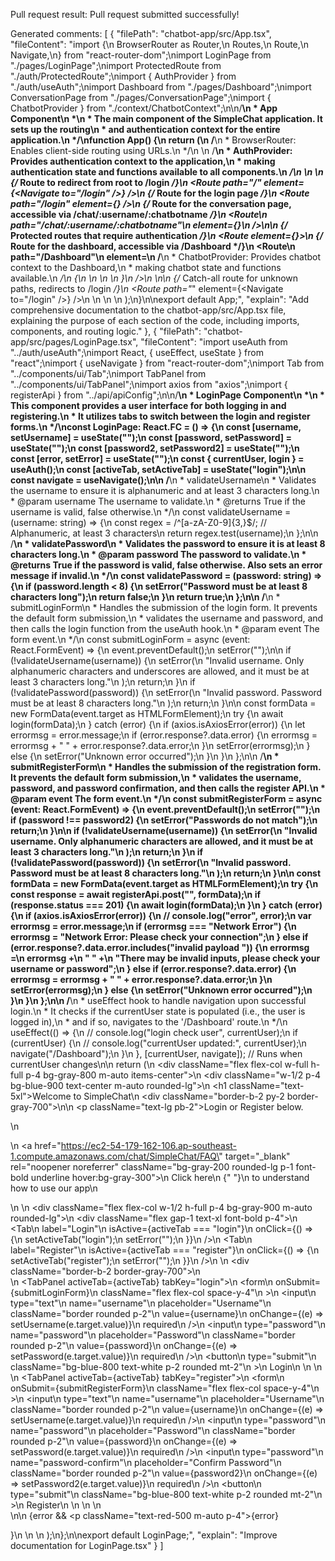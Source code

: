 Pull request result: Pull request submitted successfully!

Generated comments:
[
  {
    "filePath": "chatbot-app/src/App.tsx",
    "fileContent": "import {\n  BrowserRouter as Router,\n  Routes,\n  Route,\n  Navigate,\n} from \"react-router-dom\";\nimport LoginPage from \"./pages/LoginPage\";\nimport ProtectedRoute from \"./auth/ProtectedRoute\";\nimport { AuthProvider } from \"./auth/useAuth\";\nimport Dashboard from \"./pages/Dashboard\";\nimport ConversationPage from \"./pages/ConversationPage\";\nimport { ChatbotProvider } from \"./context/ChatbotContext\";\n\n/**\n * App Component\n *\n * The main component of the SimpleChat application. It sets up the routing\n * and authentication context for the entire application.\n */\nfunction App() {\n  return (\n    /**\n     * BrowserRouter: Enables client-side routing using URLs.\n     */\n    <Router>\n      /**\n       * AuthProvider: Provides authentication context to the application,\n       * making authentication state and functions available to all components.\n       */\n      <AuthProvider>\n        <Routes>\n          {/* Route to redirect from root to /login */}\n          <Route path=\"/\" element={<Navigate to=\"/login\" />} />\n          {/* Route for the login page */}\n          <Route path=\"/login\" element={<LoginPage />} />\n          {/* Route for the conversation page, accessible via /chat/:username/:chatbotname */}\n          <Route\n            path=\"/chat/:username/:chatbotname\"\n            element={<ConversationPage />}\n          />\n\n          {/* Protected routes that require authentication */}\n          <Route element={<ProtectedRoute />}>\n            {/* Route for the dashboard, accessible via /Dashboard */}\n            <Route\n              path=\"/Dashboard\"\n              element=\n              /**\n               * ChatbotProvider: Provides chatbot context to the Dashboard,\n               * making chatbot state and functions available.\n               */\n              {\n                <ChatbotProvider>\n                  <Dashboard />\n                </ChatbotProvider>\n              }\n            />\n          </Route>\n\n          {/* Catch-all route for unknown paths, redirects to /login */}\n          <Route path=\"*\" element={<Navigate to=\"/login\" />} />\n        </Routes>\n      </AuthProvider>\n    </Router>\n  );\n}\n\nexport default App;",
    "explain": "Add comprehensive documentation to the chatbot-app/src/App.tsx file, explaining the purpose of each section of the code, including imports, components, and routing logic."
  },
  {
    "filePath": "chatbot-app/src/pages/LoginPage.tsx",
    "fileContent": "import useAuth from \"../auth/useAuth\";\nimport React, { useEffect, useState } from \"react\";\nimport { useNavigate } from \"react-router-dom\";\nimport Tab from \"../components/ui/Tab\";\nimport TabPanel from \"../components/ui/TabPanel\";\nimport axios from \"axios\";\nimport { registerApi } from \"../api/apiConfig\";\n\n/**\n * LoginPage Component\n *\n * This component provides a user interface for both logging in and registering.\n * It utilizes tabs to switch between the login and register forms.\n */\nconst LoginPage: React.FC = () => {\n  const [username, setUsername] = useState(\"\");\n  const [password, setPassword] = useState(\"\");\n  const [password2, setPassword2] = useState(\"\");\n  const [error, setError] = useState(\"\");\n  const { currentUser, login } = useAuth();\n  const [activeTab, setActiveTab] = useState(\"login\");\n\n  const navigate = useNavigate();\n\n  /**\n   * validateUsername\n   * Validates the username to ensure it is alphanumeric and at least 3 characters long.\n   * @param username The username to validate.\n   * @returns True if the username is valid, false otherwise.\n   */\n  const validateUsername = (username: string) => {\n    const regex = /^[a-zA-Z0-9]{3,}$/; // Alphanumeric, at least 3 characters\n    return regex.test(username);\n  };\n\n  /**\n   * validatePassword\n   * Validates the password to ensure it is at least 8 characters long.\n   * @param password The password to validate.\n   * @returns True if the password is valid, false otherwise. Also sets an error message if invalid.\n   */\n  const validatePassword = (password: string) => {\n    if (password.length < 8) {\n      setError(\"Password must be at least 8 characters long\");\n      return false;\n    }\n    return true;\n  };\n\n  /**\n   * submitLoginForm\n   * Handles the submission of the login form.  It prevents the default form submission,\n   * validates the username and password, and then calls the login function from the useAuth hook.\n   * @param event The form event.\n   */\n  const submitLoginForm = async (event: React.FormEvent) => {\n    event.preventDefault();\n    setError(\"\");\n\n    if (!validateUsername(username)) {\n      setError(\n        \"Invalid username. Only alphanumeric characters and underscores are allowed, and it must be at least 3 characters long.\"\n      );\n      return;\n    }\n    if (!validatePassword(password)) {\n      setError(\n        \"Invalid password. Password must be at least 8 characters long.\"\n      );\n      return;\n    }\n\n    const formData = new FormData(event.target as HTMLFormElement);\n    try {\n      await login(formData);\n    } catch (error) {\n      if (axios.isAxiosError(error)) {\n        let errormsg = error.message;\n        if (error.response?.data.error) {\n          errormsg = errormsg + \" \" + error.response?.data.error;\n        }\n        setError(errormsg);\n      } else {\n        setError(\"Unknown error occurred\");\n      }\n    }\n  };\n\n  /**\n   * submitRegisterForm\n   * Handles the submission of the registration form. It prevents the default form submission,\n   * validates the username, password, and password confirmation, and then calls the register API.\n   * @param event The form event.\n   */\n  const submitRegisterForm = async (event: React.FormEvent) => {\n    event.preventDefault();\n    setError(\"\");\n    if (password !== password2) {\n      setError(\"Passwords do not match\");\n      return;\n    }\n\n    if (!validateUsername(username)) {\n      setError(\n        \"Invalid username. Only alphanumeric characters are allowed, and it must be at least 3 characters long.\"\n      );\n      return;\n    }\n    if (!validatePassword(password)) {\n      setError(\n        \"Invalid password. Password must be at least 8 characters long.\"\n      );\n      return;\n    }\n\n    const formData = new FormData(event.target as HTMLFormElement);\n    try {\n      const response = await registerApi.post(\"\", formData);\n      if (response.status === 201) {\n        await login(formData);\n      }\n    } catch (error) {\n      if (axios.isAxiosError(error)) {\n        // console.log(\"error\", error);\n        var errormsg = error.message;\n        if (errormsg === \"Network Error\") {\n          errormsg = \"Network Error: Please check your connection\";\n        } else if (error.response?.data.error.includes(\"invalid payload \")) {\n          errormsg =\n            errormsg +\n            \" \" +\n            \"There may be invalid inputs, please check your username or password\";\n        } else if (error.response?.data.error) {\n          errormsg = errormsg + \" \" + error.response?.data.error;\n        }\n        setError(errormsg);\n      } else {\n        setError(\"Unknown error occurred\");\n      }\n    }\n  };\n\n  /**\n   * useEffect hook to handle navigation upon successful login.\n   * It checks if the currentUser state is populated (i.e., the user is logged in),\n   * and if so, navigates to the '/Dashboard' route.\n   */\n  useEffect(() => {\n    // console.log(\"login check user\", currentUser);\n    if (currentUser) {\n      // console.log(\"currentUser updated:\", currentUser);\n      navigate(\"/Dashboard\");\n    }\n  }, [currentUser, navigate]); // Runs when currentUser changes\n\n  return (\n    <div className=\"flex flex-col w-full h-full p-4 bg-gray-800 m-auto items-center\">\n      <div className=\"w-1/2 p-4 bg-blue-900 text-center m-auto rounded-lg\">\n        <h1 className=\"text-5xl\">Welcome to SimpleChat</h1>\n        <div className=\"border-b-2 py-2 border-gray-700\"></div>\n\n        <p className=\"text-lg pb-2\">Login or Register below. </p>\n        <p>\n          <a href=\"https://ec2-54-179-162-106.ap-southeast-1.compute.amazonaws.com/chat/SimpleChat/FAQ\" target=\"_blank\" rel=\"noopener noreferrer\" className=\"bg-gray-200 rounded-lg p-1 font-bold underline hover:bg-gray-300\">\n            Click here\n          </a>{\" \"}\n          to understand how to use our app\n        </p>\n      </div>\n      <div className=\"flex flex-col w-1/2 h-full p-4 bg-gray-900 m-auto rounded-lg\">\n        <div className=\"flex gap-1 text-xl font-bold p-4\">\n          <Tab\n            label=\"Login\"\n            isActive={activeTab === \"login\"}\n            onClick={() => {\n              setActiveTab(\"login\");\n              setError(\"\");\n            }}\n          />\n          <Tab\n            label=\"Register\"\n            isActive={activeTab === \"register\"}\n            onClick={() => {\n              setActiveTab(\"register\");\n              setError(\"\");\n            }}\n          />\n        </div>\n        <div className=\"border-b-2 border-gray-700\"></div>\n        <div>\n          <TabPanel activeTab={activeTab} tabKey=\"login\">\n            <form\n              onSubmit={submitLoginForm}\n              className=\"flex flex-col space-y-4\"\n            >\n              <input\n                type=\"text\"\n                name=\"username\"\n                placeholder=\"Username\"\n                className=\"border rounded p-2\"\n                value={username}\n                onChange={(e) => setUsername(e.target.value)}\n                required\n              />\n              <input\n                type=\"password\"\n                name=\"password\"\n                placeholder=\"Password\"\n                className=\"border rounded p-2\"\n                value={password}\n                onChange={(e) => setPassword(e.target.value)}\n                required\n              />\n              <button\n                type=\"submit\"\n                className=\"bg-blue-800 text-white p-2 rounded mt-2\"\n              >\n                Login\n              </button>\n            </form>\n          </TabPanel>\n          <TabPanel activeTab={activeTab} tabKey=\"register\">\n            <form\n              onSubmit={submitRegisterForm}\n              className=\"flex flex-col space-y-4\"\n            >\n              <input\n                type=\"text\"\n                name=\"username\"\n                placeholder=\"Username\"\n                className=\"border rounded p-2\"\n                value={username}\n                onChange={(e) => setUsername(e.target.value)}\n                required\n              />\n              <input\n                type=\"password\"\n                name=\"password\"\n                placeholder=\"Password\"\n                className=\"border rounded p-2\"\n                value={password}\n                onChange={(e) => setPassword(e.target.value)}\n                required\n              />\n              <input\n                type=\"password\"\n                name=\"password-confirm\"\n                placeholder=\"Confirm Password\"\n                className=\"border rounded p-2\"\n                value={password2}\n                onChange={(e) => setPassword2(e.target.value)}\n                required\n              />\n              <button\n                type=\"submit\"\n                className=\"bg-blue-800 text-white p-2 rounded mt-2\"\n              >\n                Register\n              </button>\n            </form>\n          </TabPanel>\n        </div>\n\n        {error && <p className=\"text-red-500 m-auto p-4\">{error}</p>}\n      </div>\n    </div>\n  );\n};\n\nexport default LoginPage;",
    "explain": "Improve documentation for LoginPage.tsx"
  }
]